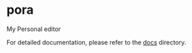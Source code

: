 # pora
My Personal editor

For detailed documentation, please refer to the [docs](docs/index.md) directory.
